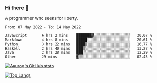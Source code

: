 ### Hi there 👋

<!--
**shejialuo/shejialuo** is a ✨ _special_ ✨ repository because its `README.md` (this file) appears on your GitHub profile.

Here are some ideas to get you started:

- 🔭 I’m currently working on ...
- 🌱 I’m currently learning ...
- 👯 I’m looking to collaborate on ...
- 🤔 I’m looking for help with ...
- 💬 Ask me about ...
- 📫 How to reach me: ...
- 😄 Pronouns: ...
- ⚡ Fun fact: ...
-->

A programmer who seeks for liberty.

<!--START_SECTION:waka-->

```text
From: 07 May 2022 - To: 14 May 2022

JavaScript       6 hrs 2 mins    ███████▓░░░░░░░░░░░░░░░░░   30.07 %
Markdown         4 hrs 8 mins    █████░░░░░░░░░░░░░░░░░░░░   20.61 %
Python           3 hrs 22 mins   ████▒░░░░░░░░░░░░░░░░░░░░   16.77 %
Haskell          2 hrs 40 mins   ███▒░░░░░░░░░░░░░░░░░░░░░   13.27 %
Java             2 hrs 28 mins   ███░░░░░░░░░░░░░░░░░░░░░░   12.29 %
Other            29 mins         ▓░░░░░░░░░░░░░░░░░░░░░░░░   02.45 %
```

<!--END_SECTION:waka-->

[![Anurag's GitHub stats](https://github-readme-stats.vercel.app/api?username=shejialuo&show_icons=true&theme=dracula)](https://github.com/anuraghazra/github-readme-stats)

[![Top Langs](https://github-readme-stats.vercel.app/api/top-langs/?username=shejialuo&layout=compact&hide=javascript,html,css,typescript,tex,python,shell,assembly,java)](https://github.com/anuraghazra/github-readme-stats)
